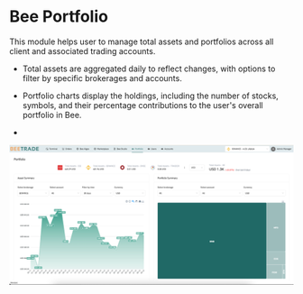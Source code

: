 # Bee Portfolio 

This module helps user to manage total assets and portfolios across all client and associated trading accounts.

- Total assets are aggregated daily to reflect changes, with options to filter by specific brokerages and accounts.

- Portfolio charts display the holdings, including the number of stocks, symbols, and their percentage contributions to the user's overall portfolio in Bee. 
- 
![Alt text](images/Portfolio.png)